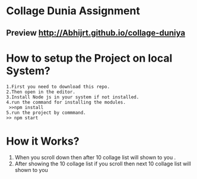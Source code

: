 # Collage Dunia Assignment

## Preview http://Abhijrt.github.io/collage-duniya

# How to setup the Project on local System?

    1.First you need to download this repo.
    2.Then open in the editor.
    3.Install Node js in your system if not installed.
    4.run the command for installing the modules.
     >>npm install
    5.run the project by commmand.
    >> npm start

# How it Works?

1.  When you scroll down then after 10 collage list will shown to you .
2.  After showing the 10 collage list if you scroll then next 10 collage list will shown to you
